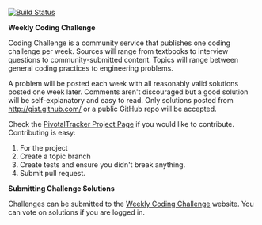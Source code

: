 [![Build Status](https://travis-ci.org/libryder/codingchallenge.png)](https://travis-ci.org/libryder/codingchallenge)

**Weekly Coding Challenge**

Coding Challenge is a community service that publishes one coding challenge per week. Sources will range from textbooks to interview questions to community-submitted content. Topics will range between general coding practices to engineering problems.

A problem will be posted each week with all reasonably valid solutions posted one week later. Comments aren't discouraged but a good solution will be self-explanatory and easy to read. Only solutions posted from http://gist.github.com/ or a public GitHub repo will be accepted.

Check the [PivotalTracker Project Page](https://www.pivotaltracker.com/projects/729619) if you would like to contribute. Contributing is easy:

1. For the project
2. Create a topic branch
3. Create tests and ensure you didn't break anything.
4. Submit pull request.

**Submitting Challenge Solutions**

Challenges can be submitted to the [Weekly Coding Challenge](http://weeklycodingchallenge.com) website. You can vote on solutions if you are logged in.